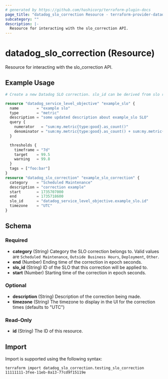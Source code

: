 ```yaml
---
# generated by https://github.com/hashicorp/terraform-plugin-docs
page_title: "datadog_slo_correction Resource - terraform-provider-datadog"
subcategory: ""
description: |-
  Resource for interacting with the slo_correction API.
---
```


# datadog_slo_correction (Resource)

Resource for interacting with the slo_correction API.

## Example Usage

```terraform
# Create a new Datadog SLO correction. slo_id can be derived from slo resource or specify an slo id of an existing SLO.

resource "datadog_service_level_objective" "example_slo" {
  name        = "example slo"
  type        = "metric"
  description = "some updated description about example_slo SLO"
  query {
    numerator   = "sum:my.metric{type:good}.as_count()"
    denominator = "sum:my.metric{type:good}.as_count() + sum:my.metric{type:bad}.as_count()"
  }

  thresholds {
    timeframe = "7d"
    target    = 99.5
    warning   = 99.8
  }
  tags = ["foo:bar"]
}
resource "datadog_slo_correction" "example_slo_correction" {
  category    = "Scheduled Maintenance"
  description = "correction example"
  start       = 1735707000
  end         = 1735718600
  slo_id      = "datadog_service_level_objective.example_slo.id"
  timezone    = "UTC"
}
```

<!-- schema generated by tfplugindocs -->
## Schema

### Required

- **category** (String) Category the SLO correction belongs to. Valid values are `Scheduled Maintenance`, `Outside Business Hours`, `Deployment`, `Other`.
- **end** (Number) Ending time of the correction in epoch seconds.
- **slo_id** (String) ID of the SLO that this correction will be applied to.
- **start** (Number) Starting time of the correction in epoch seconds.

### Optional

- **description** (String) Description of the correction being made.
- **timezone** (String) The timezone to display in the UI for the correction times (defaults to "UTC")

### Read-Only

- **id** (String) The ID of this resource.

## Import

Import is supported using the following syntax:

```shell
terraform import datadog_slo_correction.testing_slo_correction 11111111-3fee-11eb-8a13-77cd9f15119e
```
